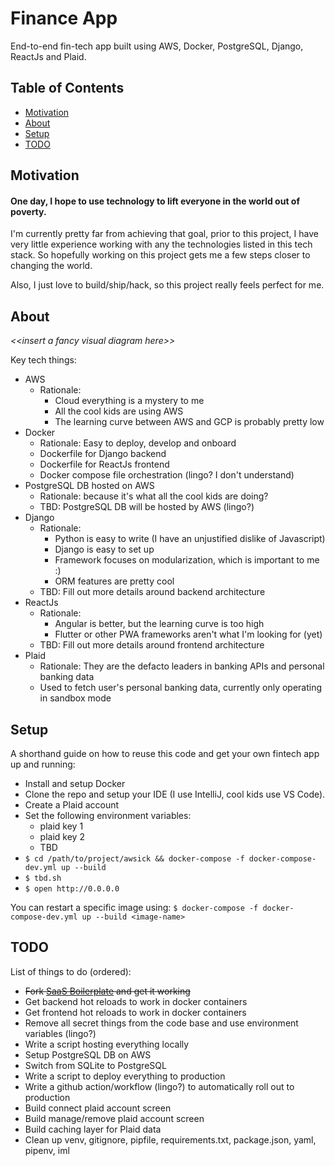 # Finance App

End-to-end fin-tech app built using AWS, Docker, PostgreSQL, Django, ReactJs and Plaid.

## Table of Contents

- [Motivation](#motivation)
- [About](#about)
- [Setup](#setup)
- [TODO](#todo)

<a name="motivation"></a>
## Motivation

#### One day, I hope to use technology to lift everyone in the world out of poverty.

I'm currently pretty far from achieving that goal, prior to this project, I have very little
experience working with any the technologies listed in this tech stack. So hopefully working on this
project gets me a few steps closer to changing the world.

Also, I just love to build/ship/hack, so this project really feels perfect for me.

<a name="About"></a>
## About

<i>&lt;&lt;insert a fancy visual diagram here&gt;&gt;</i>

Key tech things:

- AWS
    - Rationale: 
      - Cloud everything is a mystery to me
      - All the cool kids are using AWS
      - The learning curve between AWS and GCP is probably pretty low
- Docker
    - Rationale: Easy to deploy, develop and onboard
    - Dockerfile for Django backend
    - Dockerfile for ReactJs frontend
    - Docker compose file orchestration (lingo? I don't understand)
- PostgreSQL DB hosted on AWS
    - Rationale: because it's what all the cool kids are doing?
    - TBD: PostgreSQL DB will be hosted by AWS (lingo?)
- Django
    - Rationale:
        - Python is easy to write (I have an unjustified dislike of Javascript)
        - Django is easy to set up
        - Framework focuses on modularization, which is important to me :)
        - ORM features are pretty cool
    - TBD: Fill out more details around backend architecture
- ReactJs
    - Rationale:
        - Angular is better, but the learning curve is too high
        - Flutter or other PWA frameworks aren't what I'm looking for (yet)
    - TBD: Fill out more details around frontend architecture
- Plaid
    - Rationale: They are the defacto leaders in banking APIs and personal banking data
    - Used to fetch user's personal banking data, currently only operating in sandbox mode

<a name="setup"></a>
## Setup

A shorthand guide on how to reuse this code and get your own fintech app up and running:

- Install and setup Docker
- Clone the repo and setup your IDE (I use IntelliJ, cool kids use VS Code).
- Create a Plaid account
- Set the following environment variables:
    - plaid key 1
    - plaid key 2
    - TBD
- `$ cd /path/to/project/awsick && docker-compose -f docker-compose-dev.yml up --build`
- `$ tbd.sh`
- `$ open http://0.0.0.0`

You can restart a specific image using:
`$ docker-compose -f docker-compose-dev.yml up --build <image-name>`

<a name="todo"></a>
## TODO
List of things to do (ordered):

- <strike>Fork [SaaS Boilerplate](https://github.com/saasitive/django-react-boilerplate) and get it working</strike>
- <string>Get backend hot reloads to work in docker containers<string>
- <string>Get frontend hot reloads to work in docker containers<string>
- Remove all secret things from the code base and use environment variables (lingo?)
- Write a script hosting everything locally
- Setup PostgreSQL DB on AWS
- Switch from SQLite to PostgreSQL
- Write a script to deploy everything to production
- Write a github action/workflow (lingo?) to automatically roll out to production
- Build connect plaid account screen
- Build manage/remove plaid account screen
- Build caching layer for Plaid data
- Clean up venv, gitignore, pipfile, requirements.txt, package.json, yaml, pipenv, iml

